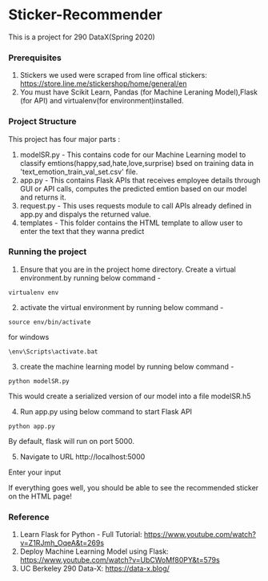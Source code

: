 # Sticker-Recommender
This is a project for 290 DataX(Spring 2020)

### Prerequisites
1. Stickers we used were scraped from line offical stickers: https://store.line.me/stickershop/home/general/en
2. You must have Scikit Learn, Pandas (for Machine Leraning Model),Flask (for API) and virtualenv(for environment)installed.

### Project Structure
This project has four major parts :
1. modelSR.py - This contains code for our Machine Learning model to classify emtions(happy,sad,hate,love,surprise) bsed on training data in 'text_emotion_train_val_set.csv' file.
2. app.py - This contains Flask APIs that receives employee details through GUI or API calls, computes the predicted emtion based on our model and returns it.
3. request.py - This uses requests module to call APIs already defined in app.py and dispalys the returned value.
4. templates - This folder contains the HTML template to allow user to enter the text that they wanna predict

### Running the project
1. Ensure that you are in the project home directory. Create a virtual environment.by running below command -
```
virtualenv env
```
2. activate the virtual environment by running below command -
```
source env/bin/activate
```
for windows
```
\env\Scripts\activate.bat
```
3. create the machine learning model by running below command -
```
python modelSR.py
```
This would create a serialized version of our model into a file modelSR.h5

4. Run app.py using below command to start Flask API
```
python app.py
```
By default, flask will run on port 5000.

5. Navigate to URL http://localhost:5000

Enter your input

If everything goes well, you should be able to see the recommended sticker on the HTML page!

### Reference
1. Learn Flask for Python - Full Tutorial: https://www.youtube.com/watch?v=Z1RJmh_OqeA&t=269s
2. Deploy Machine Learning Model using Flask: https://www.youtube.com/watch?v=UbCWoMf80PY&t=579s
3. UC Berkeley 290 Data-X: https://data-x.blog/
